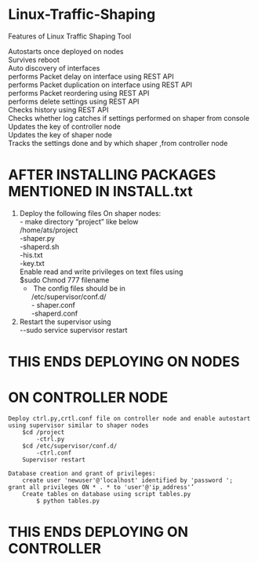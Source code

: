 # Linux-Traffic-Shaping

Features of Linux Traffic Shaping Tool 
                                                                                                                             
Autostarts once deployed on nodes                                                                                     
Survives reboot                                                                                                       
Auto discovery of interfaces                                                                                          
performs Packet delay on interface using REST API                                                                     
performs Packet duplication on interface using REST API                                                               
performs Packet reordering using REST API                                                                             
performs delete settings using REST API                                                                               
Checks history using REST API                                                                                         
Checks whether log catches if settings performed on shaper from console                                               
Updates the key of controller node                                                                                    
Updates the key of shaper node                                                                                        
Tracks the settings done and by which shaper ,from controller node     

# AFTER INSTALLING PACKAGES MENTIONED IN INSTALL.txt

1. Deploy the following files On shaper nodes:                                                                         
		- make directory “project” like below                                                                          
		/home/ats/project                                                                                               
			-shaper.py                                                                                             
			-shaperd.sh                                                                                            
			-his.txt                                                                                               
			-key.txt                                                                                               
Enable read and write privileges on text files using                                                                   
		$sudo Chmod 777 filename                                                                                       
	- ​ The config files should be in                                                                                       
		/etc/supervisor/conf.d/                                                                                        
		-​ shaper.conf                                                                                                   
		-shaperd.conf                                                                                                  
2. Restart the supervisor using                                                                                        
		--sudo service supervisor restart                                                                              
                                                                                                                             
# THIS ENDS DEPLOYING ON NODES
# ON CONTROLLER NODE
                                                                                                                             
	Deploy ctrl.py,crtl.conf file on controller node and enable autostart using supervisor similar to shaper nodes         
		$cd /project                                                                                                   
			-ctrl.py                                                                                               
		$cd /etc/supervisor/conf.d/                                                                                    
			-ctrl.conf                                                                                             
		Supervisor restart                                                                                             
                                                                                                                              
	Database creation and grant of privileges:                                                                             
		create user 'newuser'@'localhost' identified by 'password​ ';                                                   
	grant all privileges ON * . * to 'user'@'ip_address'’                                                                  
		Create tables on database using script tables.py                                                               
			$ python tables.py                                                                                     
# THIS ENDS DEPLOYING ON CONTROLLER

 


